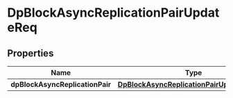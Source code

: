 # DpBlockAsyncReplicationPairUpdateReq

## Properties
Name | Type | Description | Notes
------------ | ------------- | ------------- | -------------
**dpBlockAsyncReplicationPair** | [**DpBlockAsyncReplicationPairUpdateReqPair**](DpBlockAsyncReplicationPairUpdateReqPair.md) |  | 

